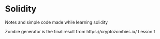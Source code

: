 # Solidity
Notes and simple code made while learning solidity
<p>Zombie generator is the final result from https://cryptozombies.io/ Lesson 1</p>
